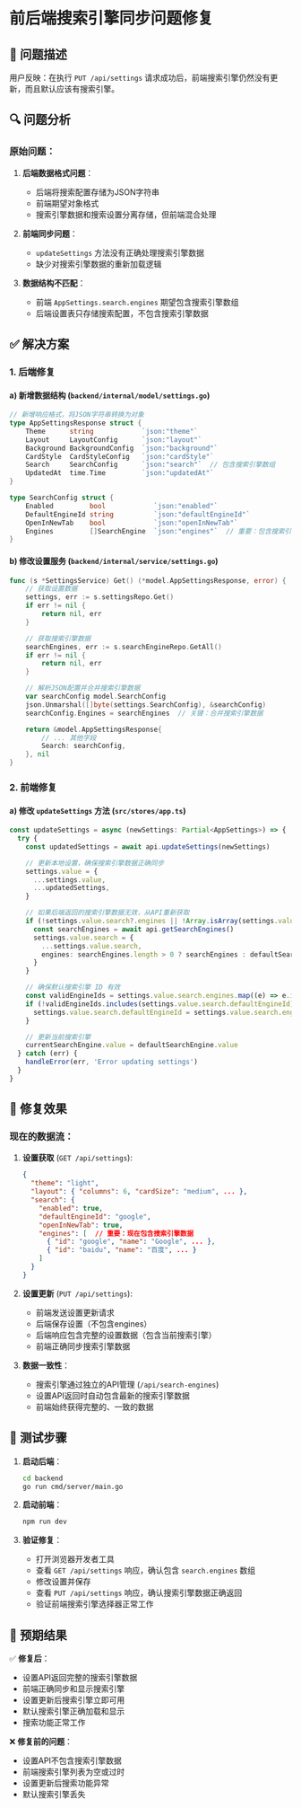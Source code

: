 # 前后端搜索引擎同步问题修复

## 🐛 问题描述

用户反映：在执行 `PUT /api/settings` 请求成功后，前端搜索引擎仍然没有更新，而且默认应该有搜索引擎。

## 🔍 问题分析

### 原始问题：

1. **后端数据格式问题**：

   - 后端将搜索配置存储为JSON字符串
   - 前端期望对象格式
   - 搜索引擎数据和搜索设置分离存储，但前端混合处理

2. **前端同步问题**：

   - `updateSettings` 方法没有正确处理搜索引擎数据
   - 缺少对搜索引擎数据的重新加载逻辑

3. **数据结构不匹配**：
   - 前端 `AppSettings.search.engines` 期望包含搜索引擎数组
   - 后端设置表只存储搜索配置，不包含搜索引擎数据

## ✅ 解决方案

### 1. 后端修复

#### a) 新增数据结构 (`backend/internal/model/settings.go`)

```go
// 新增响应格式，将JSON字符串转换为对象
type AppSettingsResponse struct {
    Theme      string            `json:"theme"`
    Layout     LayoutConfig      `json:"layout"`
    Background BackgroundConfig  `json:"background"`
    CardStyle  CardStyleConfig   `json:"cardStyle"`
    Search     SearchConfig      `json:"search"`  // 包含搜索引擎数组
    UpdatedAt  time.Time         `json:"updatedAt"`
}

type SearchConfig struct {
    Enabled         bool            `json:"enabled"`
    DefaultEngineId string          `json:"defaultEngineId"`
    OpenInNewTab    bool            `json:"openInNewTab"`
    Engines         []SearchEngine  `json:"engines"`  // 重要：包含搜索引擎数据
}
```

#### b) 修改设置服务 (`backend/internal/service/settings.go`)

```go
func (s *SettingsService) Get() (*model.AppSettingsResponse, error) {
    // 获取设置数据
    settings, err := s.settingsRepo.Get()
    if err != nil {
        return nil, err
    }

    // 获取搜索引擎数据
    searchEngines, err := s.searchEngineRepo.GetAll()
    if err != nil {
        return nil, err
    }

    // 解析JSON配置并合并搜索引擎数据
    var searchConfig model.SearchConfig
    json.Unmarshal([]byte(settings.SearchConfig), &searchConfig)
    searchConfig.Engines = searchEngines  // 关键：合并搜索引擎数据

    return &model.AppSettingsResponse{
        // ... 其他字段
        Search: searchConfig,
    }, nil
}
```

### 2. 前端修复

#### a) 修改 `updateSettings` 方法 (`src/stores/app.ts`)

```typescript
const updateSettings = async (newSettings: Partial<AppSettings>) => {
  try {
    const updatedSettings = await api.updateSettings(newSettings)

    // 更新本地设置，确保搜索引擎数据正确同步
    settings.value = {
      ...settings.value,
      ...updatedSettings,
    }

    // 如果后端返回的搜索引擎数据无效，从API重新获取
    if (!settings.value.search?.engines || !Array.isArray(settings.value.search.engines)) {
      const searchEngines = await api.getSearchEngines()
      settings.value.search = {
        ...settings.value.search,
        engines: searchEngines.length > 0 ? searchEngines : defaultSearchEngines,
      }
    }

    // 确保默认搜索引擎 ID 有效
    const validEngineIds = settings.value.search.engines.map((e) => e.id)
    if (!validEngineIds.includes(settings.value.search.defaultEngineId)) {
      settings.value.search.defaultEngineId = settings.value.search.engines[0]?.id || 'google'
    }

    // 更新当前搜索引擎
    currentSearchEngine.value = defaultSearchEngine.value
  } catch (err) {
    handleError(err, 'Error updating settings')
  }
}
```

## 🚀 修复效果

### 现在的数据流：

1. **设置获取** (`GET /api/settings`):

   ```json
   {
     "theme": "light",
     "layout": { "columns": 6, "cardSize": "medium", ... },
     "search": {
       "enabled": true,
       "defaultEngineId": "google",
       "openInNewTab": true,
       "engines": [  // 重要：现在包含搜索引擎数据
         { "id": "google", "name": "Google", ... },
         { "id": "baidu", "name": "百度", ... }
       ]
     }
   }
   ```

2. **设置更新** (`PUT /api/settings`):

   - 前端发送设置更新请求
   - 后端保存设置（不包含engines）
   - 后端响应包含完整的设置数据（包含当前搜索引擎）
   - 前端正确同步搜索引擎数据

3. **数据一致性**：
   - 搜索引擎通过独立的API管理 (`/api/search-engines`)
   - 设置API返回时自动包含最新的搜索引擎数据
   - 前端始终获得完整的、一致的数据

## 🧪 测试步骤

1. **启动后端**：

   ```bash
   cd backend
   go run cmd/server/main.go
   ```

2. **启动前端**：

   ```bash
   npm run dev
   ```

3. **验证修复**：
   - 打开浏览器开发者工具
   - 查看 `GET /api/settings` 响应，确认包含 `search.engines` 数组
   - 修改设置并保存
   - 查看 `PUT /api/settings` 响应，确认搜索引擎数据正确返回
   - 验证前端搜索引擎选择器正常工作

## 🎯 预期结果

✅ **修复后**：

- 设置API返回完整的搜索引擎数据
- 前端正确同步和显示搜索引擎
- 设置更新后搜索引擎立即可用
- 默认搜索引擎正确加载和显示
- 搜索功能正常工作

❌ **修复前的问题**：

- 设置API不包含搜索引擎数据
- 前端搜索引擎列表为空或过时
- 设置更新后搜索功能异常
- 默认搜索引擎丢失
